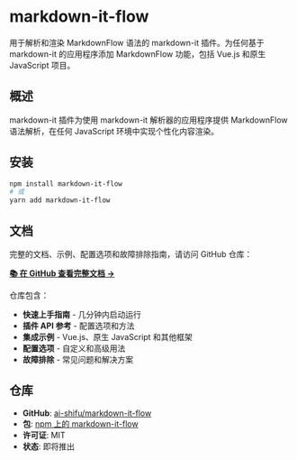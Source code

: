 # markdown-it-flow

用于解析和渲染 MarkdownFlow 语法的 markdown-it 插件。为任何基于 markdown-it 的应用程序添加 MarkdownFlow 功能，包括 Vue.js 和原生 JavaScript 项目。

## 概述

markdown-it 插件为使用 markdown-it 解析器的应用程序提供 MarkdownFlow 语法解析，在任何 JavaScript 环境中实现个性化内容渲染。

## 安装

```bash
npm install markdown-it-flow
# 或
yarn add markdown-it-flow
```

## 文档

完整的文档、示例、配置选项和故障排除指南，请访问 GitHub 仓库：

**[📚 在 GitHub 查看完整文档 →](https://github.com/ai-shifu/markdown-it-flow)**

仓库包含：

- **快速上手指南** - 几分钟内启动运行
- **插件 API 参考** - 配置选项和方法
- **集成示例** - Vue.js、原生 JavaScript 和其他框架
- **配置选项** - 自定义和高级用法
- **故障排除** - 常见问题和解决方案

## 仓库

- **GitHub**: [ai-shifu/markdown-it-flow](https://github.com/ai-shifu/markdown-it-flow)
- **包**: [npm 上的 markdown-it-flow](https://www.npmjs.com/package/markdown-it-flow)
- **许可证**: MIT
- **状态**: 即将推出
